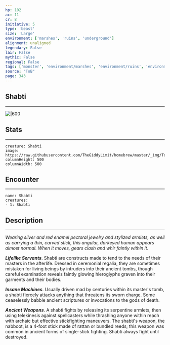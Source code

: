 ```yaml
---
hp: 102
ac: 11
cr: 8
initiative: 5
type: 'beast'    
size: 'Large'
environment: ['marshes', 'ruins', 'underground']
alignment: unaligned
legendary: False
lair: False
mythic: False
regional: False
tags: ['monster', 'environment/marshes', 'environment/ruins', 'environment/underground']
source: "ToB"
page: 343
---
```


## Shabti
---

![|600](https://raw.githubusercontent.com/TheGiddyLimit/homebrew/master/_img/ToB/Shabti.webp)

## Stats
---

```statblock
creature: Shabti
image: https://raw.githubusercontent.com/TheGiddyLimit/homebrew/master/_img/ToB/token/Shabti.png
columnHeight: 500
columnWidth: 500
```

## Encounter
---

```encounter-table
name: Shabti
creatures:
- 1: Shabti
```

## Description
---
_Wearing silver and red enamel pectoral jewelry and stylized armlets, as well as carrying a thin, carved stick, this angular, darkeyed human appears almost normal. When it moves, gears clash and whir faintly within it._

**_Lifelike Servants_**. Shabti are constructs made to tend to the needs of their masters in the afterlife. Dressed in ceremonial regalia, they are sometimes mistaken for living beings by intruders into their ancient tombs, though careful examination reveals faintly glowing hieroglyphs graven into their garments and their bodies.

**_Insane Machines_**. Usually driven mad by centuries within its master's tomb, a shabti fiercely attacks anything that threatens its sworn charge. Some ceaselessly babble ancient scriptures or invocations to the gods of death.

**_Ancient Weapons_**. A shabti fights by releasing its serpentine armlets, then using telekinesis against spellcasters while thrashing anyone within reach with archaic but effective stickfighting maneuvers. The shabti's weapon, the nabboot, is a 4-foot stick made of rattan or bundled reeds; this weapon was common in ancient forms of single-stick fighting. Shabti always fight until destroyed.






